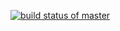 [![build status of master](https://travis-ci.org/poojarkpatel/GitHubRestAPI.svg?branch=master)](https://travis-ci.org/poojarkpatel/GitHubRestAPI)
